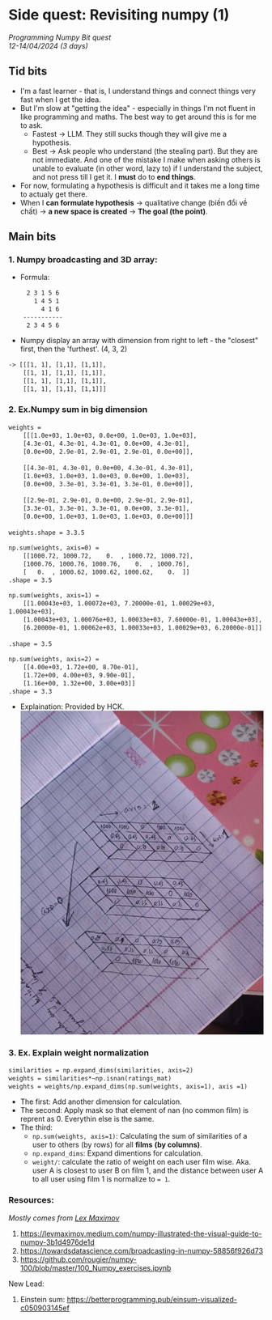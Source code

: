 # Side quest: Revisiting numpy (1)

*Programming* *Numpy* *Bit quest*   
*12-14/04/2024 (3 days)*

## Tid bits
- I'm a fast learner - that is, I understand things and connect things very fast when I get the idea. 
- But I'm slow at "getting the idea" - especially in things I'm not fluent in like programming and maths. The best way to get around this is for me to ask. 
	- Fastest -> LLM. They still sucks though they will give me a hypothesis.
	- Best -> Ask people who understand (the stealing part). But they are not immediate. And one of the mistake I make when asking others is unable to evaluate (in other word, lazy to) if I understand the subject, and not press till I get it. I **must** do to **end things**.
- For now, formulating a hypothesis is difficult and it takes me a long time to actualy get there.
- When I **can formulate hypothesis** -> qualitative change (biến đổi về chất) -> **a new space is created** -> **The goal (the point)**.


## Main bits
### 1. Numpy broadcasting and 3D array:
- Formula:
```
	 2 3 1 5 6
	   1 4 5 1
         4 1 6
    -----------
     2 3 4 5 6
```
- Numpy display an array with dimension from right to left - the "closest" first, then the 'furthest'.
(4, 3, 2) 

```
-> [[[1, 1], [1,1], [1,1]], 
	[[1, 1], [1,1], [1,1]],
	[[1, 1], [1,1], [1,1]],
	[[1, 1], [1,1], [1,1]]]
```
### 2. Ex.Numpy sum in big dimension
```
weights = 
	[[[1.0e+03, 1.0e+03, 0.0e+00, 1.0e+03, 1.0e+03],
	[4.3e-01, 4.3e-01, 4.3e-01, 0.0e+00, 4.3e-01],
	[0.0e+00, 2.9e-01, 2.9e-01, 2.9e-01, 0.0e+00]],

	[[4.3e-01, 4.3e-01, 0.0e+00, 4.3e-01, 4.3e-01],
	[1.0e+03, 1.0e+03, 1.0e+03, 0.0e+00, 1.0e+03],
	[0.0e+00, 3.3e-01, 3.3e-01, 3.3e-01, 0.0e+00]],

	[[2.9e-01, 2.9e-01, 0.0e+00, 2.9e-01, 2.9e-01],
	[3.3e-01, 3.3e-01, 3.3e-01, 0.0e+00, 3.3e-01],
	[0.0e+00, 1.0e+03, 1.0e+03, 1.0e+03, 0.0e+00]]]

weights.shape = 3.3.5
```

```
np.sum(weights, axis=0) =
	[[1000.72, 1000.72,    0.  , 1000.72, 1000.72],
	[1000.76, 1000.76, 1000.76,    0.  , 1000.76],
	[   0.  , 1000.62, 1000.62, 1000.62,    0.  ]]
.shape = 3.5
```

```
np.sum(weights, axis=1) = 
	[[1.00043e+03, 1.00072e+03, 7.20000e-01, 1.00029e+03, 1.00043e+03],
    [1.00043e+03, 1.00076e+03, 1.00033e+03, 7.60000e-01, 1.00043e+03],
    [6.20000e-01, 1.00062e+03, 1.00033e+03, 1.00029e+03, 6.20000e-01]]

.shape = 3.5
```

```
np.sum(weights, axis=2) = 
	[[4.00e+03, 1.72e+00, 8.70e-01],
	[1.72e+00, 4.00e+03, 9.90e-01],
	[1.16e+00, 1.32e+00, 3.00e+03]]
.shape = 3.3
```
- Explaination: Provided by HCK.
![alt text](data/image.png)
### 3. Ex. Explain weight normalization
```
similarities = np.expand_dims(similarities, axis=2)
weights = similarities*~np.isnan(ratings_mat)
weights = weights/np.expand_dims(np.sum(weights, axis=1), axis =1)
```

- The first: Add another dimension for calculation.
- The second: Apply mask so that element of nan (no common film) is reprent as 0. Everythin else is the same.
- The third: 
	- `np.sum(weights, axis=1)`: Calculating the sum of similarities of a user to others (by rows) for all **films** **(by columns)**.
	- `np.expand_dims`: Expand dimentions for calculation.
	- `weight/`: calculate the ratio of weight on each user film wise. Aka. user A is closest to user B on film 1, and the distance between user A to all user using film 1 is normalize to `= 1`.

### Resources:
*Mostly comes from [Lex Maximov](https://levmaximov.medium.com/)*
1. https://levmaximov.medium.com/numpy-illustrated-the-visual-guide-to-numpy-3b1d4976de1d
2. https://towardsdatascience.com/broadcasting-in-numpy-58856f926d73
3. https://github.com/rougier/numpy-100/blob/master/100_Numpy_exercises.ipynb 

New Lead:
1. Einstein sum: https://betterprogramming.pub/einsum-visualized-c050903145ef
